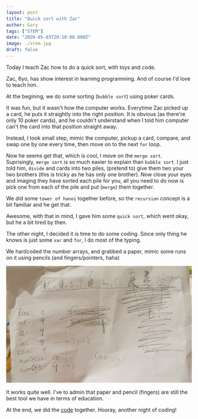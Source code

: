 ```yaml
---
layout: post
title: "Quick sort with Zac"
author: Gary
tags: ["STEM"]
date: "2020-05-03T20:10:00.000Z"
image: ./stem.jpg
draft: false
---
```


Today I teach Zac how to do a quick sort, with toys and code.

Zac, 6yo, has show interest in learning programming. And of course I'd love to teach him.

At the begining, we do some sorting (`bubble sort`) using poker cards.

It was fun, but it wasn't how the computer works. Everytime Zac picked up a card, he puts it straightly into the right position. It is obvious (as there're only 10 poker cards), and he couldn't understand when I told him computer can't the card into that position straight away. 

Instead, I took small step, mimic the computer, pickup a card, compare, and swap one by one every time, then move on to the next `for` loop.

Now he seems get that, which is cool, I move on the `merge sort`. Suprisingly, `merge sort` is so much easier to explain than `bubble sort`. I just told him, `divide` and cards into two piles, (pretend to) give them two your two brothers (this is tricky as he has only one brother). Now close your eyes and imaging they have sorted each pile for you, all you need to do now is pick one from each of the pile and put (`merge`) them together. 

We did some `tower of hanoi` together before, so the `recursion` concept is a bit familiar and he get that.

Awesome, with that in mind, I gave him some `quick sort`, which went okay, but he a bit tired by then.

The other night, I decided it is time to do some coding. Since only thing he knows is just some `var` and `for`, I do most of the typing. 

We hardcoded the number arrays, and grabbed a paper, mimic some runs on it using pencils (and fingers/pointers, haha)

![paper for bubble sort](./bubble-paper.jpg)

It works quite well. I've to admin that paper and pencil (fingers) are still the best tool we have in terms of education.

At the end, we did the [code](https://zac.garyxue.me/Javascript/sort.js) together. Hooray, another night of coding!



